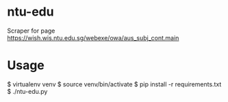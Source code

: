 ntu-edu
=======

Scraper for page https://wish.wis.ntu.edu.sg/webexe/owa/aus_subj_cont.main

Usage
=====
  $ virtualenv venv
  $ source venv/bin/activate
  $ pip install -r requirements.txt
  $ ./ntu-edu.py
